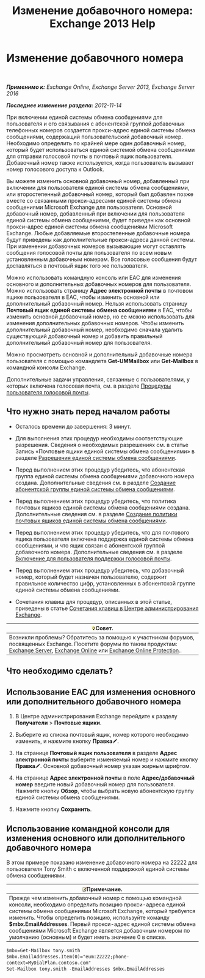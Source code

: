﻿---
title: 'Изменение добавочного номера: Exchange 2013 Help'
TOCTitle: Изменение добавочного номера
ms:assetid: ff22b366-3bfb-4bf7-9f11-62fba48f1caf
ms:mtpsurl: https://technet.microsoft.com/ru-ru/library/Bb232208(v=EXCHG.150)
ms:contentKeyID: 50556510
ms.date: 05/22/2018
mtps_version: v=EXCHG.150
ms.translationtype: MT
---

# Изменение добавочного номера

 

_**Применимо к:** Exchange Online, Exchange Server 2013, Exchange Server 2016_

_**Последнее изменение раздела:** 2012-11-14_

При включении единой системы обмена сообщениями для пользователя и его связывания с абонентской группой добавочных телефонных номеров создается прокси-адрес единой системы обмена сообщениями, содержащий пользовательский добавочный номер. Необходимо определить по крайней мере один добавочный номер, который будет использоваться единой системой обмена сообщениями для отправки голосовой почты в почтовый ящик пользователя. Добавочный номер также используется, когда пользователь вызывает номер голосового доступа к Outlook.

Вы можете изменить основной добавочный номер, добавленный при включении для пользователя единой системы обмена сообщениями, или второстепенный добавочный номер, который был добавлен позже вместе со связанными прокси-адресами единой системы обмена сообщениями Microsoft Exchange для пользователя. Основной добавочный номер, добавленный при включении для пользователя единой системы обмена сообщениями, будет приведен как основной прокси-адрес единой системы обмена сообщениями Microsoft Exchange. Любые добавляемые второстепенные добавочные номера будут приведены как дополнительные прокси-адреса данной системы. При изменении добавочных номеров вызывающие могут оставлять сообщения голосовой почты для пользователя по всем новым установленным добавочным номерам. Все голосовые сообщения будут доставляться в почтовый ящик того же пользователя.

Можно использовать командную консоль или EAC для изменения основного и дополнительных добавочных номеров для пользователя. Можно использовать страницу **Адрес электронной почты** в почтовом ящике пользователя в EAC, чтобы изменить основной или дополнительный добавочный номер. Нельзя использовать страницу **Почтовый ящик единой системы обмена сообщениями** в EAC, чтобы изменить основной добавочный номер, но ее можно использовать для изменения дополнительных добавочных номеров. Чтобы изменить дополнительный добавочный номер, необходимо сначала удалить существующий добавочный номер и добавить правильный дополнительный добавочный номер для пользователя.

Можно просмотреть основной и дополнительный добавочные номера пользователя с помощью командлета **Get-UMMailbox** или **Get-Mailbox** в командной консоли Exchange.

Дополнительные задачи управления, связанные с пользователями, у которых включена голосовая почта, см. в разделе [Процедуры пользователя голосовой почты](voice-mail-enabled-user-procedures-exchange-2013-help.md).

## Что нужно знать перед началом работы

  - Осталось времени до завершения: 3 минут.

  - Для выполнения этих процедур необходимы соответствующие разрешения. Сведения о необходимых разрешениях см. в статье Запись «Почтовые ящики единой системы обмена сообщениями» в разделе [Разрешения единой системы обмена сообщениями](unified-messaging-permissions-exchange-2013-help.md).

  - Перед выполнением этих процедур убедитесь, что абонентская группа единой системы обмена сообщениями добавочного номера создана. Дополнительные сведения см. в разделе [Создание абонентской группы единой системы обмена сообщениями](create-a-um-dial-plan-exchange-2013-help.md).

  - Перед выполнением этих процедур убедитесь, что политика почтовых ящиков единой системы обмена сообщениями создана. Дополнительные сведения см. в разделе [Создание политики почтовых ящиков единой системы обмена сообщениями](create-a-um-mailbox-policy-exchange-2013-help.md).

  - Перед выполнением этих процедур убедитесь, что для почтового ящика пользователя включена поддержка единой системы обмена сообщениями, и что ящик связан с абонентской группой добавочного номера. Дополнительные сведения см. в разделе [Включение для пользователя поддержки голосовой почты](enable-a-user-for-voice-mail-exchange-2013-help.md).

  - Перед выполнением этих процедур убедитесь, что добавочный номер, который будет назначен пользователю, содержит правильное количество цифр, установленных в абонентской группе единой системы обмена сообщениями.

  - Сочетания клавиш для процедур, описанных в этой статье, приведены в статье [Сочетания клавиш в Центре администрирования Exchange](keyboard-shortcuts-in-the-exchange-admin-center-exchange-online-protection-help.md).

<table>
<thead>
<tr class="header">
<th><img src="images/Bb124558.tip(EXCHG.150).gif" title="Совет" alt="Совет" />Совет.</th>
</tr>
</thead>
<tbody>
<tr class="odd">
<td>Возникли проблемы? Обратитесь за помощью к участникам форумов, посвященных Exchange. Посетите форумы по таким продуктам: <a href="https://go.microsoft.com/fwlink/p/?linkid=60612">Exchange Server</a>, <a href="https://go.microsoft.com/fwlink/p/?linkid=267542">Exchange Online</a> или <a href="https://go.microsoft.com/fwlink/p/?linkid=285351">Exchange Online Protection</a>..</td>
</tr>
</tbody>
</table>


## Что необходимо сделать?

## Использование EAC для изменения основного или дополнительного добавочного номера

1.  В Центре администрирования Exchange перейдите к разделу **Получатели** \> **Почтовые ящики**.

2.  Выберите из списка почтовый ящик, номер которого необходимо изменить, и нажмите кнопку **Правка**![Значок редактирования](images/Bb124582.6f53ccb2-1f13-4c02-bea0-30690e6ea71d(EXCHG.150).gif "Значок редактирования").

3.  На странице **Почтовый ящик пользователя** в разделе **Адрес электронной почты** выберите изменяемый номер и нажмите кнопку **Правка**![Значок редактирования](images/Bb124582.6f53ccb2-1f13-4c02-bea0-30690e6ea71d(EXCHG.150).gif "Значок редактирования"). Основной добавочный номер указан жирным шрифтом.

4.  На странице **Адрес электронной почты** в поле **Адрес/добавочный номер** введите новый добавочный номер для пользователя. Нажмите кнопку **Обзор**, чтобы выбрать новую абонентскую группу единой системы обмена сообщениями.

5.  Нажмите кнопку **Сохранить**.

## Использование командной консоли для изменения основного или дополнительного добавочного номера

В этом примере показано изменение добавочного номера на 22222 для пользователя Tony Smith с включенной поддержкой единой системы обмена сообщениями.

<table>
<thead>
<tr class="header">
<th><img src="images/JJ126620.note(EXCHG.150).gif" title="Примечание" alt="Примечание" />Примечание.</th>
</tr>
</thead>
<tbody>
<tr class="odd">
<td>Прежде чем изменить добавочный номер с помощью командной консоли, необходимо определить позицию прокси-адреса единой системы обмена сообщениями Microsoft Exchange, который требуется изменить. Чтобы определить позицию, используйте команду <strong>$mbx.EmailAddresses</strong>. Первый прокси-адрес единой системы обмена сообщениями Microsoft Exchange является добавочным номером по умолчанию (основным) и будет иметь значение 0 в списке.</td>
</tr>
</tbody>
</table>


    $mbx=Get-Mailbox tony.smith
    $mbx.EmailAddresses.Item(0)="eum:22222;phone-context=MyDialPlan.contoso.com"
    Set-Mailbox tony.smith -EmailAddresses $mbx.EmailAddresses

